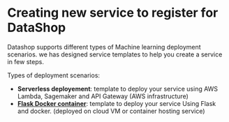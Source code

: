 # Creating new service to register for DataShop

Datashop supports different types of Machine learning deployment scenarios. we has designed service templates to help you create a service in few steps. 

Types of deployment scenarios:

* **Serverless deployement**: template to deploy your service using AWS Lambda, Sagemaker and API Gateway  (AWS infrastructure)
* **[Flask Docker container](Flasktemplate.md)**: template to deploy your service Using Flask and docker. (deployed on cloud VM or container hosting service)
